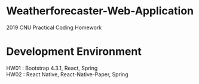 # Weatherforecaster-Web-Application
2019 CNU Practical Coding Homework

# Development Environment

HW01 : Bootstrap 4.3.1, React, Spring  
HW02 : React Native, React-Native-Paper, Spring
